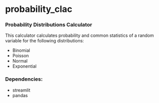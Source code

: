 # probability_clac
### Probability Distributions Calculator
This calculator calculates probability and common statistics of a random variable for the following distributions:
- Binomial
- Poisson
- Normal
- Exponential

### Dependencies:
- streamlit
- pandas
